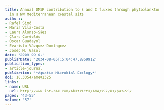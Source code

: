 ```yaml
---
title: Annual DMSP contribution to S and C fluxes through phytoplankton and bacterioplankton
  in a NW Mediterranean coastal site
authors:
- Rafel Simó
- Maria Vila-Costa
- Laura Alonso-Sáez
- Clara Cardelús
- Òscar Guadayol
- Evaristo Vázquez-Domínguez
- Josep M. Gasol
date: '2009-09-01'
publishDate: '2024-08-05T15:04:47.886991Z'
publication_types:
- article-journal
publication: '*Aquatic Microbial Ecology*'
doi: 10.3354/ame01325
links:
- name: URL
  url: http://www.int-res.com/abstracts/ame/v57/n1/p43-55/
pages: '43-55'
volume: '57'
---
```

